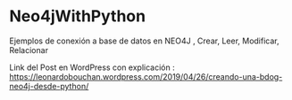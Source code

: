 # Neo4jWithPython
Ejemplos de conexión a base de datos en NEO4J , Crear, Leer, Modificar, Relacionar

Link del Post en WordPress con explicación : https://leonardobouchan.wordpress.com/2019/04/26/creando-una-bdog-neo4j-desde-python/
